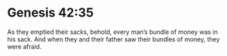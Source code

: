 # Genesis 42:35

As they emptied their sacks, behold, every man’s bundle of money was in his sack. And when they and their father saw their bundles of money, they were afraid.
